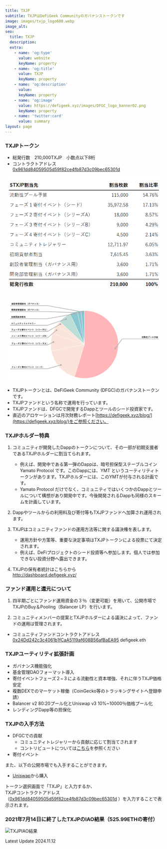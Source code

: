 ```yaml
---
title: TXJP
subtitle: TXJPはDeFiGeek Communityのガバナンストークンです
image: images/txjp_logo600.webp
image_alt:
seo:
  title: TXJP
  description:
  extra:
    - name: 'og:type'
      value: website
      keyName: property
    - name: 'og:title'
      value: TXJP
      keyName: property
    - name: 'og:description'
      value: 
      keyName: property
    - name: 'og:image'
      value: https://defigeek.xyz/images/DFGC_logo_banner02.png
      keyName: property
    - name: 'twitter:card'
      value: summary
layout: page
---
```


### TXJPトークン

- 総発行数　210,000TXJP　小数点以下8桁
- コントラクトアドレス　[0x961dd84059505d59f82ce4fb87d3c09bec65301d](https://etherscan.io/token/0x961dd84059505d59f82ce4fb87d3c09bec65301d)

![](/images/txjp_allocation.png "TXJPアロケーション")

![](/images/txjp_allocation_pie.png "TXJPアロケーション")

- TXJPトークンとは、DeFiGeek Community (DFGC)のガバナンストークンです。
- TXJPファンドという名称で運用を行っています。
- TXJPファンドは、DFGCで開発するDappとツールのシード投資家です。
- 直近のアロケーションは月次財務レポート[https://defigeek.xyz/blog/](https://defigeek.xyz/blog/)をご参照ください。

### TXJPホルダー特典

1. コミュニティが開発したDappのトークンについて、その一部が初期支援者であるTXJPホルダーに割当てられます。
    - 例えば、開発中である第一弾のDappは、暗号担保型ステーブルコイン Yamato Protocol です。このDappには、YMT というユーティリティトークンがあります。TXJPホルダーには、このYMTが付与される計画です。
    - Yamato Protocol だけでなく、コミュニティではいくつかのDappとツールについて構想があり開発中です。今後開発されるDappも同様のスキームを計画しています。

2. Dappやツールからの利用料及び寄付等もTXJPファンドへ加算され運用されます。

3. TXJPはコミュニティファンドの運用方法等に関する議決権を表します。
    - 運用方針や方策等、重要な決定事項はTXJPトークンによる投票にて決定されます。
    - 例えば、DeFiプロジェクトのシード投資等へ参加します。個人では参加できない投資分野へ露出できます。
4. TXJPの保有者統計はこちらから  
http://dashboard.defigeek.xyz/



### ファンド運用と還元について

1. 四半期ごとにファンド運用資金の３％（変更可能）を用いて、公開市場でTXJPのBuy＆Pooling（Balancer LP）を行います。

2. コミュニティメンバーの提案とTXJPホルダーによる議決によって、ファンドの運用は管理されます。

- コミュニティファンドコントラクトアドレス [0x24Dd242c3c4061b1fCaA5119af608B56afBaEA95](https://etherscan.io/address/0x24Dd242c3c4061b1fCaA5119af608B56afBaEA95) defigeek.eth


### TXJPユーティリティ拡張計画

- ガバナンス機能強化
- 基金管理DAOフォーマット導入
- 寄付イベントフェーズ２~３による流動性と資本増強、それに伴うTXJP価格安定
- 複数DEXでのマーケット稼働（CoinGecko等のトラッキングサイトへ登録申請）
- Balancer v2 80:20プール化とUniswap v3 10%~10000％価格プール化
- レンディングDapp等の担保化

### TXJPの入手方法

- DFGCでの貢献
    - コミュニティトレジャリーから貢献に応じて割当てされます
    - コントリビュートについては[こちら](/join)を参照ください
- 寄付イベント

また、以下の公開市場でも入手することができます。

 - [Uniswap](https://app.uniswap.org/#/)から購入

トークン選択画面で「TXJP」と入力するか、  
TXJPコントラクトアドレス（[0x961dd84059505d59f82ce4fb87d3c09bec65301d](https://etherscan.io/token/0x961dd84059505d59f82ce4fb87d3c09bec65301d)
）を入力することで表示されます。  

### 2021年7月14日に終了したTXJPのIAO結果（525.99ETHの寄付）

![](https://cdn.discordapp.com/attachments/846536335993208882/864853722973732944/ebca61e3a113ab43.png?ex=67354b8b&is=6733fa0b&hm=7a5bd5ca2fb2e8687ff902a023f47fd700cb63d123099101f7b817bfbf6d7169& "TXJPIAO結果")

Latest Update 2024.11.12

